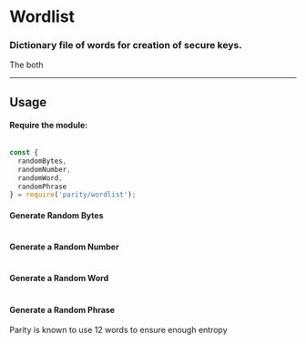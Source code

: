 # Wordlist

### Dictionary file of words for creation of secure keys.

The both

---

## Usage

#### Require the module:
``` javascript

const {
  randomBytes,
  randomNumber,
  randomWord,
  randomPhrase
} = require('parity/wordlist');
```

#### Generate Random Bytes

``` javascript

```

#### Generate a Random Number

``` javascript

```

#### Generate a Random Word

``` javascript

```

#### Generate a Random Phrase

Parity is known to use 12 words to ensure enough entropy

``` javascript

```

## 

